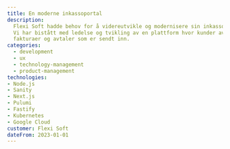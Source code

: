 ```yaml
---
title: En moderne inkassoportal
description:
  Flexi Soft hadde behov for å videreutvikle og modernisere sin inkassoportal for inkassobyråer. 
  Vi har bistått med ledelse og tvikling av en plattform hvor kunder av inkassobyråer kan logge på for å se hvilke saker, 
  fakturaer og avtaler som er sendt inn. 
categories:
  - development
  - ux
  - technology-management
  - product-management
technologies:
- Node.js
- Sanity
- Next.js
- Pulumi
- Fastify
- Kubernetes
- Google Cloud
customer: Flexi Soft
dateFrom: 2023-01-01
---
```

